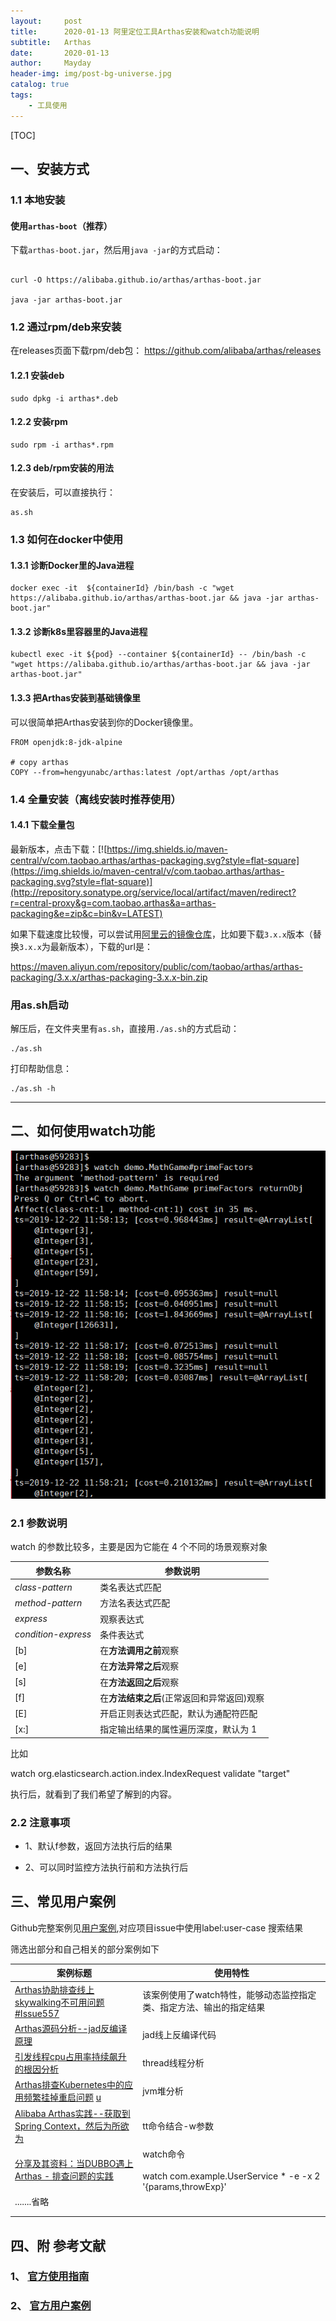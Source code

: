 ```yaml
---
layout:     post
title:      2020-01-13 阿里定位工具Arthas安装和watch功能说明
subtitle:   Arthas
date:       2020-01-13
author:     Mayday
header-img: img/post-bg-universe.jpg
catalog: true
tags:
    - 工具使用
---
```










[TOC]



## 一、安装方式

### 1.1 本地安装

#### 使用`arthas-boot`（推荐）

下载`arthas-boot.jar`，然后用`java -jar`的方式启动：

```

curl -O https://alibaba.github.io/arthas/arthas-boot.jar

java -jar arthas-boot.jar
```

### 1.2  通过rpm/deb来安装

在releases页面下载rpm/deb包： https://github.com/alibaba/arthas/releases

#### 1.2.1 安装deb

```
sudo dpkg -i arthas*.deb
```

#### 1.2.2 安装rpm

```
sudo rpm -i arthas*.rpm
```

#### 1.2.3 deb/rpm安装的用法

在安装后，可以直接执行：

```
as.sh
```



### 1.3 如何在docker中使用

#### 1.3.1 诊断Docker里的Java进程

```
docker exec -it  ${containerId} /bin/bash -c "wget https://alibaba.github.io/arthas/arthas-boot.jar && java -jar arthas-boot.jar"
```

#### 1.3.2 诊断k8s里容器里的Java进程

```
kubectl exec -it ${pod} --container ${containerId} -- /bin/bash -c "wget https://alibaba.github.io/arthas/arthas-boot.jar && java -jar arthas-boot.jar"
```

#### 1.3.3 把Arthas安装到基础镜像里

可以很简单把Arthas安装到你的Docker镜像里。

```
FROM openjdk:8-jdk-alpine

# copy arthas
COPY --from=hengyunabc/arthas:latest /opt/arthas /opt/arthas
```

### 1.4 全量安装（离线安装时推荐使用）

#### 1.4.1 下载全量包

最新版本，点击下载：[![https://img.shields.io/maven-central/v/com.taobao.arthas/arthas-packaging.svg?style=flat-square](https://img.shields.io/maven-central/v/com.taobao.arthas/arthas-packaging.svg?style=flat-square)](http://repository.sonatype.org/service/local/artifact/maven/redirect?r=central-proxy&g=com.taobao.arthas&a=arthas-packaging&e=zip&c=bin&v=LATEST)

如果下载速度比较慢，可以尝试用[阿里云的镜像仓库](https://maven.aliyun.com/)，比如要下载`3.x.x`版本（替换`3.x.x`为最新版本），下载的url是：

https://maven.aliyun.com/repository/public/com/taobao/arthas/arthas-packaging/3.x.x/arthas-packaging-3.x.x-bin.zip

### 用as.sh启动

解压后，在文件夹里有`as.sh`，直接用`./as.sh`的方式启动：

```
./as.sh
```

打印帮助信息：

```
./as.sh -h
```

------



## 二、如何使用watch功能

![**arthas-watch1.png**](https://github.com/mayday05/mayday05.github.io/blob/master/image2/arthas-watch1.png)

### 2.1 参数说明

watch 的参数比较多，主要是因为它能在 4 个不同的场景观察对象

| 参数名称            | 参数说明                                   |
| ------------------- | ------------------------------------------ |
| *class-pattern*     | 类名表达式匹配                             |
| *method-pattern*    | 方法名表达式匹配                           |
| *express*           | 观察表达式                                 |
| *condition-express* | 条件表达式                                 |
| [b]                 | 在**方法调用之前**观察                     |
| [e]                 | 在**方法异常之后**观察                     |
| [s]                 | 在**方法返回之后**观察                     |
| [f]                 | 在**方法结束之后**(正常返回和异常返回)观察 |
| [E]                 | 开启正则表达式匹配，默认为通配符匹配       |
| [x:]                | 指定输出结果的属性遍历深度，默认为 1       |

比如 

watch org.elasticsearch.action.index.IndexRequest validate "target"

执行后，就看到了我们希望了解到的内容。

### 2.2 注意事项

- 1、默认f参数，返回方法执行后的结果

- 2、可以同时监控方法执行前和方法执行后



## 三、常见用户案例

Github完整案例见[用户案例](https://github.com/alibaba/arthas/issues?q=label%3Auser-case),对应项目issue中使用label:user-case 搜索结果

筛选出部分和自己相关的部分案例如下

| 案例标题                                                     | 使用特性                                                     |
| ------------------------------------------------------------ | ------------------------------------------------------------ |
| [Arthas协助排查线上skywalking不可用问题  #Issue557](https://github.com/alibaba/arthas/issues/557) | 该案例使用了watch特性，能够动态监控指定类、指定方法、输出的指定结果 |
| [Arthas源码分析--jad反编译原理](https://github.com/alibaba/arthas/issues/763) | jad线上反编译代码                                            |
| [引发线程cpu占用率持续飙升的根因分析](https://github.com/alibaba/arthas/issues/569) | thread线程分析                                               |
| [Arthas排查Kubernetes中的应用频繁挂掉重启问题](https://github.com/alibaba/arthas/issues/561) [u](https://github.com/alibaba/arthas/issues?q=label%3Auser-case) | jvm堆分析                                                    |
| [Alibaba Arthas实践--获取到Spring Context，然后为所欲为](https://github.com/alibaba/arthas/issues/482) | tt命令结合-w参数                                             |
| [分享及其资料：当DUBBO遇上Arthas - 排查问题的实践](https://github.com/alibaba/arthas/issues/327) | watch命令<br /><br />watch com.example.UserService * -e -x 2 '{params,throwExp}' |
| .......省略                                                  |                                                              |
|                                                              |                                                              |
|                                                              |                                                              |



## 四、附 参考文献

### 1、 [官方使用指南](https://alibaba.github.io/arthas/)

### 2、 [官方用户案例](https://github.com/alibaba/arthas/issues?q=label%3Auser-case)